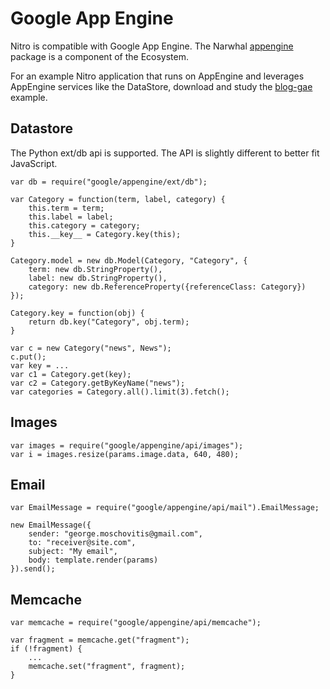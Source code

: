 Google App Engine
=================

Nitro is compatible with Google App Engine. The Narwhal [appengine](http://github.com/gmosx/appengine) package is a component of the Ecosystem.

For an example Nitro application that runs on AppEngine and leverages AppEngine services like the DataStore, download and study the [blog-gae](http://github.com/gmosx/blog-gae) example.


Datastore
---------

The Python ext/db api is supported. The API is slightly different to better fit JavaScript.

    var db = require("google/appengine/ext/db");

    var Category = function(term, label, category) {
	    this.term = term;
	    this.label = label;
	    this.category = category;
	    this.__key__ = Category.key(this);
    }

    Category.model = new db.Model(Category, "Category", {
	    term: new db.StringProperty(),
	    label: new db.StringProperty(),
	    category: new db.ReferenceProperty({referenceClass: Category})
    });

    Category.key = function(obj) {
        return db.key("Category", obj.term);
    }

    var c = new Category("news", News");
    c.put();
    var key = ...
    var c1 = Category.get(key);
    var c2 = Category.getByKeyName("news");
    var categories = Category.all().limit(3).fetch();


Images
------

    var images = require("google/appengine/api/images");
    var i = images.resize(params.image.data, 640, 480);


Email
-----

    var EmailMessage = require("google/appengine/api/mail").EmailMessage;

    new EmailMessage({
        sender: "george.moschovitis@gmail.com",
        to: "receiver@site.com",
        subject: "My email",
        body: template.render(params)
    }).send();


Memcache
--------

    var memcache = require("google/appengine/api/memcache");
    
    var fragment = memcache.get("fragment");
    if (!fragment) {
        ...
        memcache.set("fragment", fragment);
    }
